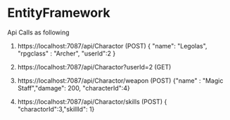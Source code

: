 # EntityFramework

Api Calls as following

1. https://localhost:7087/api/Charactor  (POST)
{
   "name": "Legolas",
   "rpgclass" : "Archer",
   "userId":2
}

2. https://localhost:7087/api/Charactor?userId=2 (GET)

3. https://localhost:7087/api/Charactor/weapon (POST) {"name" : "Magic Staff","damage": 200, "characterId":4}

4. https://localhost:7087/api/Charactor/skills (POST) { "charactorId":3,"skillId": 1}

